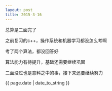 ```yaml
---
layout: post
title: 2015-3-16
---
```


总算是二面完了

之前复习的c++，操作系统和机器学习都没怎么考啊

考了两个算法，都没回答好

算法能力有待提升，基础还需要继续巩固

二面没过也是意料之中的事，接下来还要继续努力

{{ page.date | date_to_string }}